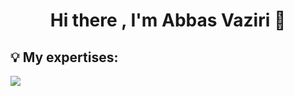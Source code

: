 <h1 align="center">Hi there , I'm Abbas Vaziri 👋</h1>

<h2 align="left">💡 My expertises:</h2>

<a href="https://nextjs.org/">
<img src="![Next JS](https://img.shields.io/badge/Next-black?style=for-the-badge&logo=next.js&logoColor=white)">
</a>



